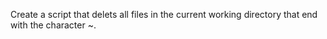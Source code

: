 Create a script that delets all files in the current working directory that end with the character ~.
